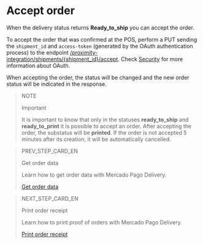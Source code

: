 # Accept order

When the delivery status returns **Ready_to_ship** you can accept the order.

To accept the order that was confirmed at the POS, perform a PUT sending the `shipment_id` and `access-token` (generated by the OAuth authentication process) to the endpoint [/proximity-integration/shipments/{shipment_id}/accept](/developers/pt/reference/mp_delivery/_proximity-integration_shipments_shipment_id_accept/put). Check [Security](/developers/en/guides/additinal-content/security/oauth/introduction) for more information about OAuth.

When accepting the order, the status will be changed and the new order status will be indicated in the response.

> NOTE
>
> Important
>
> It is important to know that only in the statuses **ready_to_ship** and **ready_to_print** it is possible to accept an order. After accepting the order, the substatus will be **printed**. If the order is not accepted 5 minutes after its creation, it will be automatically cancelled.

> PREV_STEP_CARD_EN
>
> Get order data
>
> Learn how to get order data with Mercado Pago Delivery.
>
> [Get order data](/developers/en/docs/mp-delivery/order-management/get-order-data)

> NEXT_STEP_CARD_EN
>
> Print order receipt
>
> Learn how to print proof of orders with Mercado Pago Delivery.
>
> [Print order receipt](/developers/en/docs/mp-delivery/order-management/print-order-receipt)
